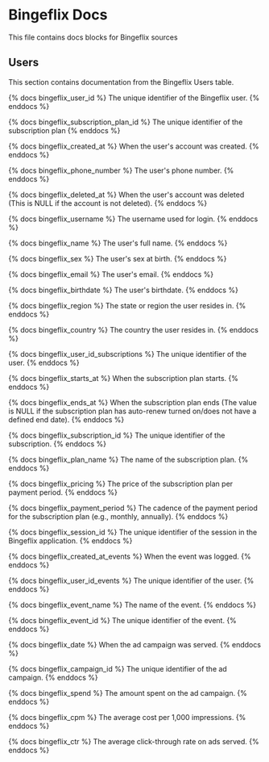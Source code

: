 # Bingeflix Docs
This file contains docs blocks for Bingeflix sources

## Users
This section contains documentation from the Bingeflix Users table.

{% docs bingeflix_user_id %}
The unique identifier of the Bingeflix user.
{% enddocs %}

{% docs bingeflix_subscription_plan_id %}
The unique identifier of the subscription plan
{% enddocs %}


{% docs bingeflix_created_at %}
When the user's account was created.
{% enddocs %}

{% docs bingeflix_phone_number %}
The user's phone number.
{% enddocs %}

{% docs bingeflix_deleted_at %}
When the user's account was deleted (This is NULL if the account is not deleted).
{% enddocs %}

{% docs bingeflix_username %}
The username used for login.
{% enddocs %}

{% docs bingeflix_name %}
The user's full name.
{% enddocs %}

{% docs bingeflix_sex %}
The user's sex at birth.
{% enddocs %}

{% docs bingeflix_email %}
The user's email.
{% enddocs %}

{% docs bingeflix_birthdate %}
The user's birthdate.
{% enddocs %}

{% docs bingeflix_region %}
The state or region the user resides in.
{% enddocs %}

{% docs bingeflix_country %}
The country the user resides in.
{% enddocs %}

{% docs bingeflix_user_id_subscriptions %}
The unique identifier of the user.
{% enddocs %}

{% docs bingeflix_starts_at %}
When the subscription plan starts.
{% enddocs %}

{% docs bingeflix_ends_at %}
When the subscription plan ends (The value is NULL if the subscription plan has auto-renew turned on/does not have a defined end date).
{% enddocs %}

{% docs bingeflix_subscription_id %}
The unique identifier of the subscription.
{% enddocs %}



{% docs bingeflix_plan_name %}
The name of the subscription plan.
{% enddocs %}

{% docs bingeflix_pricing %}
The price of the subscription plan per payment period.
{% enddocs %}

{% docs bingeflix_payment_period %}
The cadence of the payment period for the subscription plan (e.g., monthly, annually).
{% enddocs %}


{% docs bingeflix_session_id %}
The unique identifier of the session in the Bingeflix application.
{% enddocs %}

{% docs bingeflix_created_at_events %}
When the event was logged.
{% enddocs %}

{% docs bingeflix_user_id_events %}
The unique identifier of the user.
{% enddocs %}

{% docs bingeflix_event_name %}
The name of the event.
{% enddocs %}

{% docs bingeflix_event_id %}
The unique identifier of the event.
{% enddocs %}


{% docs bingeflix_date %}
When the ad campaign was served.
{% enddocs %}

{% docs bingeflix_campaign_id %}
The unique identifier of the ad campaign.
{% enddocs %}

{% docs bingeflix_spend %}
The amount spent on the ad campaign.
{% enddocs %}

{% docs bingeflix_cpm %}
The average cost per 1,000 impressions.
{% enddocs %}

{% docs bingeflix_ctr %}
The average click-through rate on ads served.
{% enddocs %}
